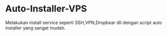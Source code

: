 # Auto-Installer-VPS
Melakukan install service seperti SSH,VPN,Dropbear dll dengan script auto installer yang sangat mudah.
